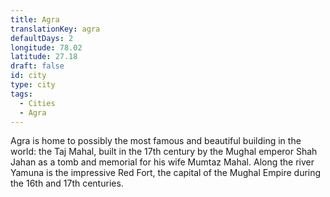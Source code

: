 ```yaml
---
title: Agra
translationKey: agra
defaultDays: 2
longitude: 78.02
latitude: 27.18
draft: false
id: city
type: city
tags:
  - Cities
  - Agra
---
```

Agra is home to possibly the most famous and beautiful building in the world: the Taj Mahal, built in the 17th century by the Mughal emperor Shah Jahan as a tomb and memorial for his wife Mumtaz Mahal. Along the river Yamuna is the impressive Red Fort, the capital of the Mughal Empire during the 16th and 17th centuries.